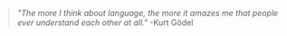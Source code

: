 > _"The more I think about language,
> the more it amazes me that people
> ever understand each other at all."_
> -Kurt Gödel

